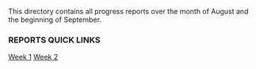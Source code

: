 This directory contains all progress reports over the month of August and the
beginning of September.

### REPORTS QUICK LINKS
[Week 1](week1.md)
[Week 2](week2.md)
